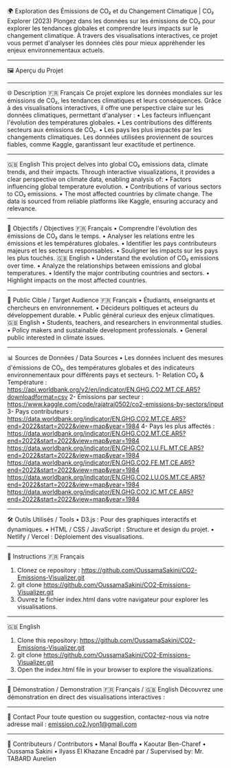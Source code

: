 🌍 Exploration des Émissions de CO₂ et du Changement Climatique | CO₂ Explorer (2023)
Plongez dans les données sur les émissions de CO₂ pour explorer les tendances globales et comprendre leurs impacts sur le changement climatique. À travers des visualisations interactives, ce projet vous permet d'analyser les données clés pour mieux appréhender les enjeux environnementaux actuels.
________________________________________
🖼️ Aperçu du Projet
  
________________________________________
🌐 Description
🇫🇷 Français
Ce projet explore les données mondiales sur les émissions de CO₂, les tendances climatiques et leurs conséquences. Grâce à des visualisations interactives, il offre une perspective claire sur les données climatiques, permettant d'analyser :
•	Les facteurs influençant l'évolution des températures globales.
•	Les contributions des différents secteurs aux émissions de CO₂.
•	Les pays les plus impactés par les changements climatiques.
Les données utilisées proviennent de sources fiables, comme Kaggle, garantissant leur exactitude et pertinence.
________________________________________
🇬🇧 English
This project delves into global CO₂ emissions data, climate trends, and their impacts. Through interactive visualizations, it provides a clear perspective on climate data, enabling analysis of:
•	Factors influencing global temperature evolution.
•	Contributions of various sectors to CO₂ emissions.
•	The most affected countries by climate change.
The data is sourced from reliable platforms like Kaggle, ensuring accuracy and relevance.
________________________________________
🎯 Objectifs / Objectives
🇫🇷 Français
•	Comprendre l'évolution des émissions de CO₂ dans le temps.
•	Analyser les relations entre les émissions et les températures globales.
•	Identifier les pays contributeurs majeurs et les secteurs responsables.
•	Souligner les impacts sur les pays les plus touchés.
🇬🇧 English
•	Understand the evolution of CO₂ emissions over time.
•	Analyze the relationships between emissions and global temperatures.
•	Identify the major contributing countries and sectors.
•	Highlight impacts on the most affected countries.
________________________________________
👥 Public Cible / Target Audience
🇫🇷 Français
•	Étudiants, enseignants et chercheurs en environnement.
•	Décideurs politiques et acteurs du développement durable.
•	Public général curieux des enjeux climatiques.
🇬🇧 English
•	Students, teachers, and researchers in environmental studies.
•	Policy makers and sustainable development professionals.
•	General public interested in climate issues.
________________________________________
📊 Sources de Données / Data Sources
•	Les données incluent des mesures d'émissions de CO₂, des températures globales et des indicateurs environnementaux pour différents pays et secteurs.
1- Relation CO₂ & Température :
    	https://api.worldbank.org/v2/en/indicator/EN.GHG.CO2.MT.CE.AR5?downloadformat=csv
2- Émissions par secteur :
https://www.kaggle.com/code/rajatraj0502/co2-emissions-by-sectors/input
3- Pays contributeurs :
https://data.worldbank.org/indicator/EN.GHG.CO2.MT.CE.AR5?end=2022&start=2022&view=map&year=1984
4- Pays les plus affectés :  
https://data.worldbank.org/indicator/EN.GHG.CO2.MT.CE.AR5?end=2022&start=2022&view=map&year=1984
https://data.worldbank.org/indicator/EN.GHG.CO2.LU.FL.MT.CE.AR5?end=2022&start=2022&view=map&year=1984
https://data.worldbank.org/indicator/EN.GHG.CO2.FE.MT.CE.AR5?end=2022&start=2022&view=map&year=1984
https://data.worldbank.org/indicator/EN.GHG.CO2.LU.OS.MT.CE.AR5?end=2022&start=2022&view=map&year=1984
https://data.worldbank.org/indicator/EN.GHG.CO2.IC.MT.CE.AR5?end=2022&start=2022&view=map&year=1984

________________________________________
🛠️ Outils Utilisés / Tools
•	D3.js : Pour des graphiques interactifs et dynamiques.
•	HTML / CSS / JavaScript : Structure et design du projet.
•	Netlify / Vercel : Déploiement des visualisations.
________________________________________
🚀 Instructions
🇫🇷 Français
1.	Clonez ce repository : https://github.com/OussamaSakini/CO2-Emissions-Visualizer.git
2.	git clone https://github.com/OussamaSakini/CO2-Emissions-Visualizer.git
3.	Ouvrez le fichier index.html dans votre navigateur pour explorer les visualisations.
________________________________________
🇬🇧 English
1.	Clone this repository: https://github.com/OussamaSakini/CO2-Emissions-Visualizer.git 
2.	git clone https://github.com/OussamaSakini/CO2-Emissions-Visualizer.git
3.	Open the index.html file in your browser to explore the visualizations.
________________________________________
🎥 Démonstration / Demonstration
🇫🇷 Français / 🇬🇧 English
Découvrez une démonstration en direct des visualisations interactives :

________________________________________
📧 Contact
Pour toute question ou suggestion, contactez-nous via notre adresse mail : emission.co2.lyon1@gmail.com
________________________________________
👥 Contributeurs / Contributors
•	Manal Bouffa
•	Kaoutar Ben-Charef
•	Oussama Sakini
•	Ilyass El Khazane
Encadré par / Supervised by: Mr. TABARD Aurelien

